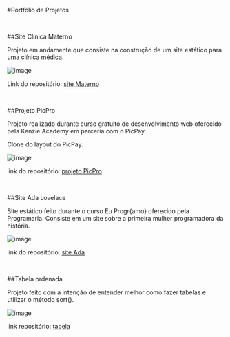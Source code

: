 #Portfólio de Projetos

<br>

##Site Clínica Materno

Projeto em andamente que consiste na construção de um site estático para uma clínica médica.

![image](https://user-images.githubusercontent.com/73076957/166326504-4e411f78-ffc9-4479-98e9-0fe7adfbf394.png)

Link do repositório: [site Materno](https://github.com/MonicaIacy/Clinica-Materno)

<br>

##Projeto PicPro

Projeto realizado durante curso gratuito de desenvolvimento web oferecido pela Kenzie Academy em parceria com o PicPay.

Clone do layout do PicPay.

![image](https://user-images.githubusercontent.com/73076957/166327525-1c615beb-3f74-4b64-a45e-b24a88ed3804.png)

link do repositório: [projeto PicPro](https://github.com/MonicaIacy/Projeto-picpro)

<br>

##Site Ada Lovelace

Site estático feito durante o curso Eu Progr{amo} oferecido pela Programaria. Consiste em um site sobre a primeira mulher programadora da história.

![image](https://user-images.githubusercontent.com/73076957/166328168-f13cf5af-0461-4c51-9101-c9a322c8f249.png)

link do repositório: [site Ada](https://github.com/MonicaIacy/site_Ada_Lovelace)

<br>

##Tabela ordenada

Projeto feito com a intenção de entender melhor como fazer tabelas e utilizar o método sort().

![image](https://user-images.githubusercontent.com/73076957/166329386-715871ff-7c97-4585-aeee-b0291f87d496.png)

link repositório: [tabela](https://github.com/MonicaIacy/Table-sort)
